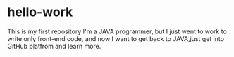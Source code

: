# hello-work
This is my first repository
I'm a JAVA programmer, but I just went to work to write only front-end code,
and now I want to get back to JAVA,just get into GitHub platfrom and learn more.
